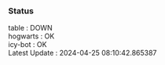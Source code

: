 ### Status


table : DOWN  
hogwarts : OK  
icy-bot : OK  
Latest Update : 2024-04-25 08:10:42.865387
